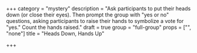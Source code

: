+++
category = "mystery"
description = "Ask participants to put their heads down (or close their eyes). Then prompt the group with \"yes or no\" questions, asking participants to raise their hands to symbolize a vote for \"yes.\" Count the hands raised."
draft = true
group = "full-group"
props = ["", "none"]
title = "Heads Down, Hands Up"

+++
